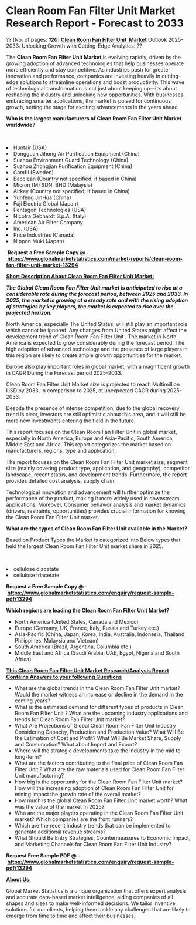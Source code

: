 <H1>Clean Room Fan Filter Unit Market Research Report - Forecast to 2033</H1><p>?? [No. of pages:&nbsp;<strong><em>120</em></strong>]&nbsp;<strong><a href="https://www.globalmarketstatistics.com/market-reports/clean-room-fan-filter-unit-market-13294">Clean Room Fan Filter Unit &nbsp;Market</a></strong>&nbsp;Outlook 2025-2033: Unlocking Growth with Cutting-Edge Analytics: ??</p><p>The <strong>Clean Room Fan Filter Unit Market</strong> is evolving rapidly, driven by the growing adoption of advanced technologies that help businesses operate more efficiently and stay competitive. As industries push for greater innovation and performance, companies are investing heavily in cutting-edge solutions to streamline operations and boost productivity. This wave of technological transformation is not just about keeping up&mdash;it&rsquo;s about reshaping the industry and unlocking new opportunities. With businesses embracing smarter applications, the market is poised for continuous growth, setting the stage for exciting advancements in the years ahead.</p><p><strong>Who is the largest manufacturers of Clean Room Fan Filter Unit Market worldwide?</strong></p><p>&nbsp;<li>Huntair (USA)<li>Dongguan Jihong Air Purification Equipment (China)<li>Suzhou Environment Guard Technology (China)<li>Suzhou Zhongjian Purification Equipment (China)<li>Camfil (Sweden)<li>Bacclean (Country not specified; if based in China)<li>Micron (M) SDN. BHD (Malaysia)<li>Airkey (Country not specified; if based in China)<li>Yunfeng JinHua (China)<li>Fuji Electric Global (Japan)<li>Pentagon Technologies (USA)<li>Nicotra Gebhardt S.p.A. (Italy)<li>American Air Filter Company<li> Inc. (USA)<li>Price Industries (Canada)<li>Nippon Muki (Japan)</p><p>&nbsp;<strong>Request a Free Sample Copy @ -&nbsp;<a href="https://www.globalmarketstatistics.com/market-reports/clean-room-fan-filter-unit-market-13294">https://www.globalmarketstatistics.com/market-reports/clean-room-fan-filter-unit-market-13294</a></strong></p><p><strong><u>Short Description About Clean Room Fan Filter Unit Market:</u></strong></p><p><strong><em>The Global Clean Room Fan Filter Unit market is anticipated to rise at a considerable rate during the forecast period, between 2025 and 2033. In 2025, the market is growing at a steady rate and with the rising adoption of strategies by key players, the market is expected to rise over the projected horizon.</em></strong></p><p>North America, especially The United States, will still play an important role which cannot be ignored. Any changes from United States might affect the development trend of Clean Room Fan Filter Unit . The market in North America is expected to grow considerably during the forecast period. The high adoption of advanced technology and the presence of large players in this region are likely to create ample growth opportunities for the market.</p><p>Europe also play important roles in global market, with a magnificent growth in CAGR During the Forecast period 2025-2033.</p><p>Clean Room Fan Filter Unit Market size is projected to reach Multimillion USD by 2033, In comparison to 2025, at unexpected CAGR during 2025-2033.</p><p>Despite the presence of intense competition, due to the global recovery trend is clear, investors are still optimistic about this area, and it will still be more new investments entering the field in the future.</p><p>This report focuses on the Clean Room Fan Filter Unit in global market, especially in North America, Europe and Asia-Pacific, South America, Middle East and Africa. This report categorizes the market based on manufacturers, regions, type and application.</p><p>The report focuses on the Clean Room Fan Filter Unit market size, segment size (mainly covering product type, application, and geography), competitor landscape, recent status, and development trends. Furthermore, the report provides detailed cost analysis, supply chain.</p><p>Technological innovation and advancement will further optimize the performance of the product, making it more widely used in downstream applications. Moreover, Consumer behavior analysis and market dynamics (drivers, restraints, opportunities) provides crucial information for knowing the Clean Room Fan Filter Unit market.</p><p><strong>What are the types of Clean Room Fan Filter Unit available in the Market?</strong></p><p>Based on Product Types the Market is categorized into Below types that held the largest Clean Room Fan Filter Unit market share in 2025.</p><p>&nbsp;<li>cellulose diacetate<li> cellulose triacetate&nbsp;</p><p><strong>Request a Free Sample Copy @ -&nbsp;<a href="https://www.globalmarketstatistics.com/enquiry/request-sample-pdf/13294">https://www.globalmarketstatistics.com/enquiry/request-sample-pdf/13294</a></strong></p><p><strong>Which regions are leading the Clean Room Fan Filter Unit Market?</strong></p><ul><li>North America (United States, Canada and Mexico)</li><li>Europe (Germany, UK, France, Italy, Russia and Turkey etc.)</li><li>Asia-Pacific (China, Japan, Korea, India, Australia, Indonesia, Thailand, Philippines, Malaysia and Vietnam)</li><li>South America (Brazil, Argentina, Columbia etc.)</li><li>Middle East and Africa (Saudi Arabia, UAE, Egypt, Nigeria and South Africa)</li></ul><p><strong><u>This Clean Room Fan Filter Unit Market Research/Analysis Report Contains Answers to your following Questions</u></strong></p><ul><li>What are the global trends in the Clean Room Fan Filter Unit market? Would the market witness an increase or decline in the demand in the coming years?</li><li>What is the estimated demand for different types of products in Clean Room Fan Filter Unit ? What are the upcoming industry applications and trends for Clean Room Fan Filter Unit market?</li><li>What Are Projections of Global Clean Room Fan Filter Unit Industry Considering Capacity, Production and Production Value? What Will Be the Estimation of Cost and Profit? What Will Be Market Share, Supply and Consumption? What about Import and Export?</li><li>Where will the strategic developments take the industry in the mid to long-term?</li><li>What are the factors contributing to the final price of Clean Room Fan Filter Unit ? What are the raw materials used for Clean Room Fan Filter Unit manufacturing?</li><li>How big is the opportunity for the Clean Room Fan Filter Unit market? How will the increasing adoption of Clean Room Fan Filter Unit for mining impact the growth rate of the overall market?</li><li>How much is the global Clean Room Fan Filter Unit market worth? What was the value of the market In 2025?</li><li>Who are the major players operating in the Clean Room Fan Filter Unit market? Which companies are the front runners?</li><li>Which are the recent industry trends that can be implemented to generate additional revenue streams?</li><li>What Should Be Entry Strategies, Countermeasures to Economic Impact, and Marketing Channels for Clean Room Fan Filter Unit Industry?</li></ul><p><strong>Request Free Sample PDF @ -&nbsp;<a href="https://www.globalmarketstatistics.com/enquiry/request-sample-pdf/13294">https://www.globalmarketstatistics.com/enquiry/request-sample-pdf/13294</a></strong></p><p><strong><u>About Us:</u></strong></p><p>Global Market Statistics&nbsp;is a unique organization that offers expert analysis and accurate data-based market intelligence, aiding companies of all shapes and sizes to make well-informed decisions. We tailor inventive solutions for our clients, helping them tackle any challenges that are likely to emerge from time to time and affect their businesses.</p>
